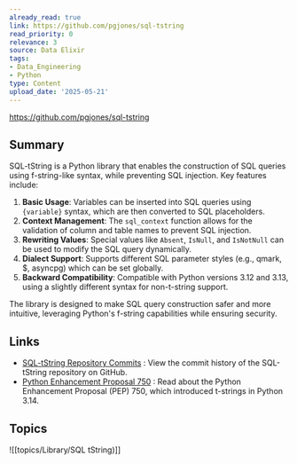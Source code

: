 ```yaml
---
already_read: true
link: https://github.com/pgjones/sql-tstring
read_priority: 0
relevance: 3
source: Data Elixir
tags:
- Data_Engineering
- Python
type: Content
upload_date: '2025-05-21'
---
```


https://github.com/pgjones/sql-tstring
## Summary

SQL-tString is a Python library that enables the construction of SQL queries using f-string-like syntax, while preventing SQL injection. Key features include:

1. **Basic Usage**: Variables can be inserted into SQL queries using `{variable}` syntax, which are then converted to SQL placeholders.
2. **Context Management**: The `sql_context` function allows for the validation of column and table names to prevent SQL injection.
3. **Rewriting Values**: Special values like `Absent`, `IsNull`, and `IsNotNull` can be used to modify the SQL query dynamically.
4. **Dialect Support**: Supports different SQL parameter styles (e.g., qmark, $, asyncpg) which can be set globally.
5. **Backward Compatibility**: Compatible with Python versions 3.12 and 3.13, using a slightly different syntax for non-t-string support.

The library is designed to make SQL query construction safer and more intuitive, leveraging Python's f-string capabilities while ensuring security.
## Links

- [SQL-tString Repository Commits](https://github.com/pgjones/sql-tstring/commits/main) : View the commit history of the SQL-tString repository on GitHub.
- [Python Enhancement Proposal 750](https://peps.python.org/pep-0750/) : Read about the Python Enhancement Proposal (PEP) 750, which introduced t-strings in Python 3.14.

## Topics

![[topics/Library/SQL tString)]]